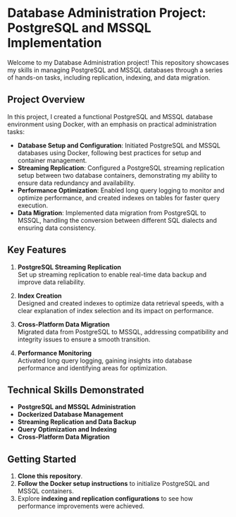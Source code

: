 # Database Administration Project: PostgreSQL and MSSQL Implementation

Welcome to my Database Administration project! This repository showcases my skills in managing PostgreSQL and MSSQL databases through a series of hands-on tasks, including replication, indexing, and data migration.

## Project Overview

In this project, I created a functional PostgreSQL and MSSQL database environment using Docker, with an emphasis on practical administration tasks:

- **Database Setup and Configuration**: Initiated PostgreSQL and MSSQL databases using Docker, following best practices for setup and container management.
- **Streaming Replication**: Configured a PostgreSQL streaming replication setup between two database containers, demonstrating my ability to ensure data redundancy and availability.
- **Performance Optimization**: Enabled long query logging to monitor and optimize performance, and created indexes on tables for faster query execution.
- **Data Migration**: Implemented data migration from PostgreSQL to MSSQL, handling the conversion between different SQL dialects and ensuring data consistency.

## Key Features

1. **PostgreSQL Streaming Replication**  
   Set up streaming replication to enable real-time data backup and improve data reliability.
   
2. **Index Creation**  
   Designed and created indexes to optimize data retrieval speeds, with a clear explanation of index selection and its impact on performance.

3. **Cross-Platform Data Migration**  
   Migrated data from PostgreSQL to MSSQL, addressing compatibility and integrity issues to ensure a smooth transition. 

4. **Performance Monitoring**  
   Activated long query logging, gaining insights into database performance and identifying areas for optimization.

## Technical Skills Demonstrated

- **PostgreSQL and MSSQL Administration**
- **Dockerized Database Management**
- **Streaming Replication and Data Backup**
- **Query Optimization and Indexing**
- **Cross-Platform Data Migration**

## Getting Started

1. **Clone this repository**.
2. **Follow the Docker setup instructions** to initialize PostgreSQL and MSSQL containers.
3. Explore **indexing and replication configurations** to see how performance improvements were achieved.

